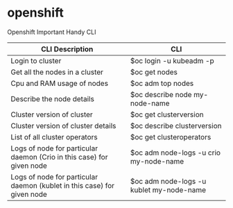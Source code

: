 # openshift
Openshift Important Handy CLI

| CLI Description  | CLI           |
| ---------------- | ------------- |
| Login to cluster     | $oc login -u kubeadm -p <password>  |
| Get all the nodes in a cluster     | $oc get nodes   |
| Cpu and RAM usage of nodes  | $oc adm top nodes  |
| Describe the node details   | $oc describe node my-node-name |
| Cluster version of cluster  | $oc get clusterversion |
| Cluster version of cluster details | $oc describe clusterversion |
| List of all cluster operators | $oc get clusteroperators |
| Logs of node for particular daemon (Crio in this case) for given node | $oc adm node-logs -u crio my-node-name |
| Logs of node for particular daemon (kublet in this case) for given node | $oc adm node-logs -u kublet my-node-name |  
